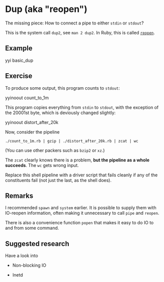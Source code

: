 # Dup (aka "reopen")

The missing piece: How to connect a pipe to either `stdin` or `stdout`?

This is the system call `dup2`, see `man 2 dup2`.  In Ruby, this is called [`reopen`](http://ruby-doc.org/core-2.2.3/IO.html#method-i-reopen).

## Example

yyi basic_dup

## Exercise

To produce some output, this program counts to `stdout`:

yyinoout count_to_1m

This program copies everything from `stdin` to `stdout`, with the
exception of the 20001st byte, which is deviously changed
slightly:

yyinoout distort_after_20k

Now, consider the pipeline

    ./count_to_1m.rb | gzip | ./distort_after_20k.rb | zcat | wc

(You can use other packers such as `bzip2` or `xz`.)

The `zcat` clearly knows there is a problem, **but the pipeline
as a whole succeeds**.  The `wc` gets wrong input.

Replace this shell pipeline with a driver script that fails
cleanly if any of the constituents fail (not just the last, as
the shell does).

## Remarks

I recommended `spawn` and `system` earlier.  It is possible to
supply them with IO-reopen information, often making it
unnecessary to call `pipe` and `reopen`.

There is also a convenience function `popen` that makes it easy
to do IO to and from some command.

## Suggested research

Have a look into

* Non-blocking IO

* Inetd
